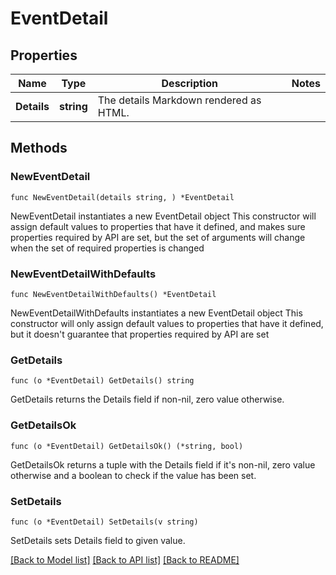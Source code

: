 # EventDetail

## Properties

Name | Type | Description | Notes
------------ | ------------- | ------------- | -------------
**Details** | **string** | The details Markdown rendered as HTML. | 

## Methods

### NewEventDetail

`func NewEventDetail(details string, ) *EventDetail`

NewEventDetail instantiates a new EventDetail object
This constructor will assign default values to properties that have it defined,
and makes sure properties required by API are set, but the set of arguments
will change when the set of required properties is changed

### NewEventDetailWithDefaults

`func NewEventDetailWithDefaults() *EventDetail`

NewEventDetailWithDefaults instantiates a new EventDetail object
This constructor will only assign default values to properties that have it defined,
but it doesn't guarantee that properties required by API are set

### GetDetails

`func (o *EventDetail) GetDetails() string`

GetDetails returns the Details field if non-nil, zero value otherwise.

### GetDetailsOk

`func (o *EventDetail) GetDetailsOk() (*string, bool)`

GetDetailsOk returns a tuple with the Details field if it's non-nil, zero value otherwise
and a boolean to check if the value has been set.

### SetDetails

`func (o *EventDetail) SetDetails(v string)`

SetDetails sets Details field to given value.



[[Back to Model list]](../README.md#documentation-for-models) [[Back to API list]](../README.md#documentation-for-api-endpoints) [[Back to README]](../README.md)


